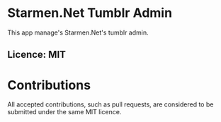 # Starmen.Net Tumblr Admin
This app manage's Starmen.Net's tumblr admin.
## Licence: MIT
# Contributions
All accepted contributions, such as pull requests, are considered to be submitted under the same MIT licence.
